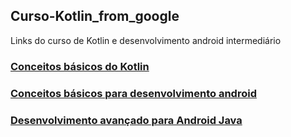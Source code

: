 ## Curso-Kotlin_from_google
Links do curso de Kotlin e desenvolvimento android intermediário

### [Conceitos básicos do Kotlin](https://developer.android.com/courses/kotlin-android-fundamentals/overview?hl=pt-br)
### [Conceitos básicos para desenvolvimento android](https://developer.android.com/courses/fundamentals-training/overview-v2?hl=pt-br)
### [Desenvolvimento avançado para Android Java](https://developer.android.com/courses/advanced-training/overview?hl=pt-br)
